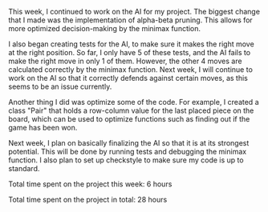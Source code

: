 This week, I continued to work on the AI for my project. The biggest change that I made was the implementation of alpha-beta pruning. This allows for more optimized decision-making by the minimax function.

I also began creating tests for the AI, to make sure it makes the right move at the right position. So far, I only have 5 of these tests, and the AI fails to make the right move in only 1 of them. However, the other 4 moves are calculated correctly by the minimax function. Next week, I will continue to work on the AI so that it correctly defends against certain moves, as this seems to be an issue currently.

Another thing I did was optimize some of the code. For example, I created a class "Pair" that holds a row-column value for the last placed piece on the board, which can be used to optimize functions such as finding out if the game has been won. 

Next week, I plan on basically finalizing the AI so that it is at its strongest potential. This will be done by running tests and debugging the minimax function. I also plan to set up checkstyle to make sure my code is up to standard.

Total time spent on the project this week: 6 hours

Total time spent on the project in total: 28 hours
